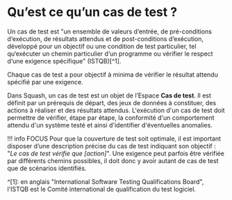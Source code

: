 # Qu’est ce qu’un cas de test ?

Un cas de test est "un ensemble de valeurs d‘entrée, de pré-conditions d‘exécution, de résultats attendus et de post-conditions d‘exécution, développé pour un objectif ou une condition de test particulier, tel qu‘exécuter un chemin particulier d‘un programme ou vérifier le respect d‘une exigence spécifique" (ISTQB)[^1].

Chaque cas de test a pour objectif à minima de vérifier le résultat attendu spécifié par une exigence.

Dans Squash, un cas de test est un objet de l’Espace **Cas de test**. Il est définit par un prérequis de départ, des jeux de données à constituer, des actions à réaliser et des résultats attendus. L'exécution d'un cas de test doit permettre de vérifier, étape par étape, la conformité d'un comportement attendu d'un système testé et ainsi d'identifier d'éventuelles anomalies. 

!!! info FOCUS
    Pour que la couverture de test soit optimale, il est important disposer d’une description précise du cas de test indiquant son objectif : "*Le cas de test vérifie que [action]*". Une exigence peut parfois être vérifiée par différents chemins possibles, il doit donc y avoir autant de cas de test que de scénarios identifiés.

^[1]: en anglais "International Software Testing Qualifications Board", l'ISTQB est le Comité international de qualification du test logiciel.
<!--stackedit_data:
eyJoaXN0b3J5IjpbLTk5MDU1MjU4OCwxMDg4NzgyOTQwLDE5Mj
Y2NjQ2NzQsNjk4NjA0MTkxLC0zODcwNDk0MzEsMTEwNTc3OTkw
NywtMjEzNTUzMTQyMSwxMzU5MTc4MzIsLTEyMDM5NjM5MzgsLT
E2OTc2MDQxMjQsLTEzMjU2NTc2ODIsMjE0MDcwODIxLC0xMzE2
NTI1NzczLDI4NzU3OTU3MCwtNDU0MDgzNzc1LDE2NzUzMjE2OD
gsLTE1NTY4Mjg2MDIsMTUxMDY1NjA2NSwtOTI5MTg2NzczXX0=

-->
